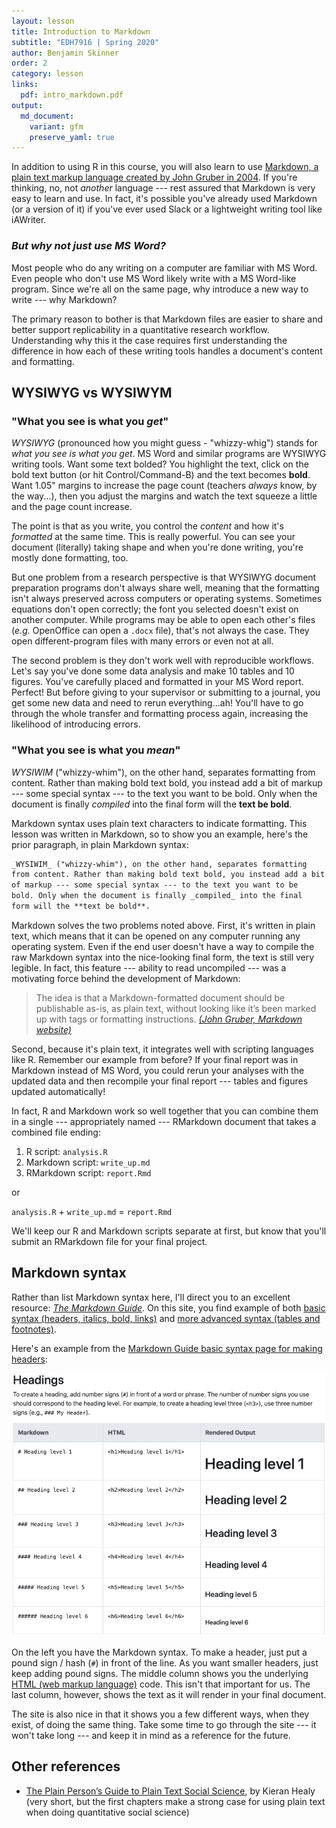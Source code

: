 ```yaml
---
layout: lesson
title: Introduction to Markdown
subtitle: "EDH7916 | Spring 2020"
author: Benjamin Skinner
order: 2
category: lesson
links:
  pdf: intro_markdown.pdf
output:
  md_document:
    variant: gfm
    preserve_yaml: true
---
```




In addition to using R in this course, you will also learn to use
[Markdown, a plain text markup language created by John Gruber in
2004](https://daringfireball.net/projects/markdown/). If you're
thinking, no, not _another_ language --- rest assured that Markdown is
very easy to learn and use. In fact, it's possible you've already used
Markdown (or a version of it) if you've ever used Slack or a
lightweight writing tool like iAWriter.

### _But why not just use MS Word?_

Most people who do any writing on a computer are familiar with MS
Word. Even people who don't use MS Word likely write with a MS
Word-like program. Since we're all on the same page, why introduce a
new way to write --- why Markdown?

The primary reason to bother is that Markdown files are easier to
share and better support replicability in a quantitative research
workflow. Understanding why this it the case requires first
understanding the difference in how each of these writing tools
handles a document's content and formatting.

## WYSIWYG vs WYSIWYM

### "What you see is what you _get_"

_WYSIWYG_ (pronounced how you might guess - "whizzy-whig") stands for
_what you see is what you get_. MS Word and similar programs are
WYSIWYG writing tools. Want some text bolded? You highlight the text,
click on the bold text button (or hit Control/Command-B) and the text
becomes **bold**. Want 1.05" margins to increase the page count
(teachers _always_ know, by the way...), then you adjust the margins
and watch the text squeeze a little and the page count increase.

The point is that as you write, you control the _content_ and how it's
_formatted_ at the same time. This is really powerful. You can see
your document (literally) taking shape and when you're done writing,
you're mostly done formatting, too. 

But one problem from a research perspective is that WYSIWYG document
preparation programs don't always share well, meaning that the
formatting isn't always preserved across computers or operating
systems. Sometimes equations don't open correctly; the font you
selected doesn't exist on another computer. While programs may be able
to open each other's files (_e.g._ OpenOffice can open a `.docx`
file), that's not always the case. They open different-program files
with many errors or even not at all.

The second problem is they don't work well with reproducible
workflows. Let's say you've done some data analysis and make 10 tables
and 10 figures. You've carefully placed and formatted in your MS Word
report. Perfect! But before giving to your supervisor or submitting to
a journal, you get some new data and need to rerun everything...ah!
You'll have to go through the whole transfer and formatting process
again, increasing the likelihood of introducing errors.

### "What you see is what you _mean_"

_WYSIWIM_ ("whizzy-whim"), on the other hand, separates formatting
from content. Rather than making bold text bold, you instead add a bit
of markup --- some special syntax --- to the text you want to be
bold. Only when the document is finally _compiled_ into the final
form will the **text be bold**. 

Markdown syntax uses plain text characters to indicate
formatting. This lesson was written in Markdown, so to show you an
example, here's the prior paragraph, in plain Markdown syntax:

```markdown
_WYSIWIM_ ("whizzy-whim"), on the other hand, separates formatting
from content. Rather than making bold text bold, you instead add a bit
of markup --- some special syntax --- to the text you want to be
bold. Only when the document is finally _compiled_ into the final
form will the **text be bold**. 
```

Markdown solves the two problems noted above. First, it's written in
plain text, which means that it can be opened on any computer running
any operating system. Even if the end user doesn't have a way to
compile the raw Markdown syntax into the nice-looking final form, the
text is still very legible. In fact, this feature --- ability to read
uncompiled --- was a motivating force behind the development of
Markdown:

> The idea is that a Markdown-formatted document should be publishable
> as-is, as plain text, without looking like it’s been marked up with
> tags or formatting instructions. [_(John Gruber, Markdown
> website)_](https://daringfireball.net/projects/markdown/) 

Second, because it's plain text, it integrates well with scripting
languages like R. Remember our example from before? If your final
report was in Markdown instead of MS Word, you could rerun your
analyses with the updated data and then recompile your final report
--- tables and figures updated automatically!

In fact, R and Markdown work so well together that you can combine
them in a single --- appropriately named --- RMarkdown document that
takes a combined file ending:

1. R script: `analysis.R`
1. Markdown script: `write_up.md`
1. RMarkdown script: `report.Rmd`

or 

`analysis.R` + `write_up.md` = `report.Rmd`

We'll keep our R and Markdown scripts separate at first, but know that
you'll submit an RMarkdown file for your final project.

## Markdown syntax

Rather than list Markdown syntax here, I'll direct you to an excellent
resource: [_The Markdown Guide_](https://www.markdownguide.org). On
this site, you find example of both [basic syntax (headers, italics,
bold, links)](https://www.markdownguide.org/basic-syntax/) and [more
advanced syntax (tables and
footnotes)](https://www.markdownguide.org/extended-syntax/). 

Here's an example from the [Markdown Guide basic syntax page for
making headers](https://www.markdownguide.org/basic-syntax/):

![Markdown Guide](../assets/img/markdown_guide_example.png)

On the left you have the Markdown syntax. To make a header, just put a
pound sign / hash (`#`) in front of the line. As you want smaller
headers, just keep adding pound signs. The middle column shows you the
underlying [HTML (web markup
language)](https://en.wikipedia.org/wiki/HTML) code. This isn't that
important for us. The last column, however, shows the text as it will
render in your final document.

The site is also nice in that it shows you a few different ways, when
they exist, of doing the same thing. Take some time to go through the
site --- it won't take long --- and keep it in mind as a reference for
the future.

## Other references

- [The Plain Person’s Guide to Plain Text Social
  Science](https://plain-text.co), by Kieran Healy (very short, but
  the first chapters make a strong case for using plain text when
  doing quantitative social science)
